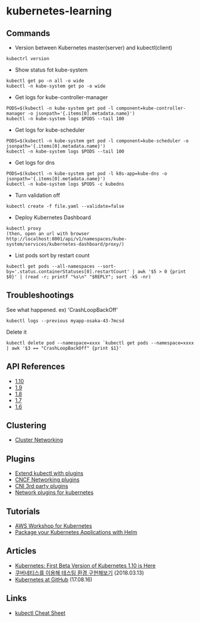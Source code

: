 # kubernetes-learning

## Commands

- Version between Kubernetes master(server) and kubectl(client)
```
kubectrl version
```

- Show status fot kube-system
```
kubectl get po -n all -o wide
kubectl -n kube-system get po -o wide
```

- Get logs for kube-controller-manager
```
PODS=$(kubectl -n kube-system get pod -l component=kube-controller-manager -o jsonpath='{.items[0].metadata.name}')
kubectl -n kube-system logs $PODS --tail 100
```

- Get logs for kube-scheduler
```
PODS=$(kubectl -n kube-system get pod -l component=kube-scheduler -o jsonpath='{.items[0].metadata.name}')
kubectl -n kube-system logs $PODS --tail 100
```

- Get logs for dns
```
PODS=$(kubectl -n kube-system get pod -l k8s-app=kube-dns -o jsonpath='{.items[0].metadata.name}')
kubectl -n kube-system logs $PODS -c kubedns
```

- Turn validation off
```
kubectl create -f file.yaml --validate=false
```

- Deploy Kubernetes Dashboard
```
kubectl proxy
(then, open an url with browser http://localhost:8001/api/v1/namespaces/kube-system/services/kubernetes-dashboard/proxy/)
```

- List pods sort by restart count
```
kubectl get pods --all-namespaces --sort-by='.status.containerStatuses[0].restartCount' | awk '$5 > 0 {print $0}' | (read -r; printf "%s\n" "$REPLY"; sort -k5 -nr)
```

## Troubleshootings

See what happened. ex) 'CrashLoopBackOff'

```
kubectl logs --previous myapp-osaka-43-7mcsd
```

Delete it

```
kubectl delete pod --namespace=xxxx `kubectl get pods --namespace=xxxx | awk '$3 == "CrashLoopBackOff" {print $1}'
```

## API References
- [1.10](https://kubernetes.io/docs/reference/generated/kubernetes-api/v1.10/)
- [1.9](https://v1-9.docs.kubernetes.io/docs/api-reference/v1.9/)
- [1.8](https://v1-8.docs.kubernetes.io/docs/api-reference/v1.8/)
- [1.7](https://v1-7.docs.kubernetes.io/docs/api-reference/v1.7/)
- [1.6](https://v1-6.docs.kubernetes.io/docs/api-reference/v1.6/)

## Clustering
- [Cluster Networking](https://kubernetes.io/docs/concepts/cluster-administration/networking/)

## Plugins
- [Extend kubectl with plugins](https://kubernetes.io/docs/tasks/extend-kubectl/kubectl-plugins/)
- [CNCF Networking plugins](https://github.com/containernetworking/plugins)
- [CNI 3rd party plugins](https://github.com/containernetworking/cni#3rd-party-plugins)
- [Network plugins for kubernetes](https://www.slideshare.net/inwinstack/network-plugins-for-kubernetes)

## Tutorials
- [AWS Workshop for Kubernetes](https://github.com/aws-samples/aws-workshop-for-kubernetes)
- [Package your Kubernetes Applications with Helm](https://akomljen.com/package-kubernetes-applications-helm/)

## Articles
- [Kubernetes: First Beta Version of Kubernetes 1.10 is Here](https://kubernetes.io/blog/2018/03/first-beta-version-of-kubernetes-1-10)
- [쿠버네티스를 이용해 테스팅 환경 구현해보기](http://woowabros.github.io/experience/2018/03/13/k8s-test.html) (2018.03.13)
- [Kubernetes at GitHub](https://githubengineering.com/kubernetes-at-github/) (17.08.16)

## Links
- [kubectl Cheat Sheet](https://kubernetes.io/docs/user-guide/kubectl-cheatsheet/)

